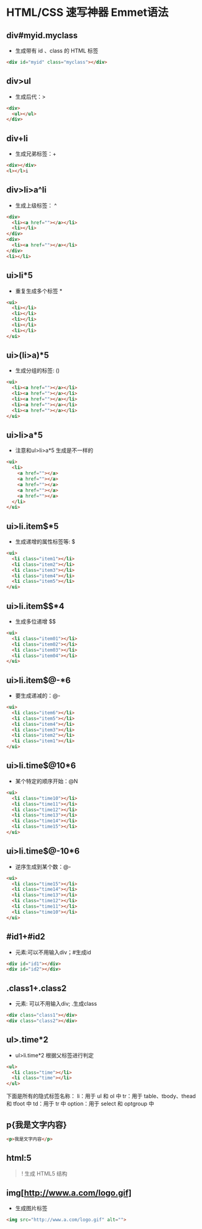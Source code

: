 # HTML/CSS 速写神器 Emmet语法
## div#myid.myclass
- 生成带有 id 、class 的 HTML 标签
```html
<div id="myid" class="myclass"></div>
```
## div>ul
- 生成后代：>
```html
<div>
  <ul></ul>
</div>
```
## div+li
- 生成兄弟标签：+
```html
<div></div>
<l></l>i
```
## div>li>a^li
- 生成上级标签： ^
```html
<div>
  <li><a href=""></a></li>
  <li></li>
</div>
<div>
  <li><a href=""></a></li>
</div>
<li></li>
```
## ui>li*5
- 重复生成多个标签 *
```html
<ui>
  <li></li>
  <li></li>
  <li></li>
  <li></li>
  <li></li>
</ui>
```
## ui>(li>a)*5
- 生成分组的标签: ()
```html
<ui>
  <li><a href=""></a></li>
  <li><a href=""></a></li>
  <li><a href=""></a></li>
  <li><a href=""></a></li>
  <li><a href=""></a></li>
</ui>
```
## ui>li>a*5
   - 注意和ul>li>a*5 生成是不一样的
```html
<ui>
  <li>
    <a href=""></a>
    <a href=""></a>
    <a href=""></a>
    <a href=""></a>
    <a href=""></a>
  </li>
</ui>
```

## ui>li.item$*5
- 生成递增的属性标签等: $
```html
<ui>
  <li class="item1"></li>
  <li class="item2"></li>
  <li class="item3"></li>
  <li class="item4"></li>
  <li class="item5"></li>
</ui>
```


## ui>li.item$$*4
- 生成多位递增 $$
```html
<ui>
  <li class="item01"></li>
  <li class="item02"></li>
  <li class="item03"></li>
  <li class="item04"></li>
</ui>
```
## ui>li.item$@-*6
- 要生成递减的：@-
```html
<ui>
  <li class="item6"></li>
  <li class="item5"></li>
  <li class="item4"></li>
  <li class="item3"></li>
  <li class="item2"></li>
  <li class="item1"></li>
</ui>
```
## ui>li.time$@10*6
- 某个特定的顺序开始：@N
```html
<ui>
  <li class="time10"></li>
  <li class="time11"></li>
  <li class="time12"></li>
  <li class="time13"></li>
  <li class="time14"></li>
  <li class="time15"></li>
</ui>
```
## ui>li.time$@-10*6
- 逆序生成到某个数：@-
```html
<ui>
  <li class="time15"></li>
  <li class="time14"></li>
  <li class="time13"></li>
  <li class="time12"></li>
  <li class="time11"></li>
  <li class="time10"></li>
</ui>
```

## #id1+#id2
- 元素:可以不用输入div；#生成id
```html
<div id="id1"></div>
<div id="id2"></div>
```
## .class1+.class2
- 元素: 可以不用输入div; .生成class
```html
<div class="class1"></div>
<div class="class2"></div>
```
## ul>.time*2 
-  ul>li.time*2  根据父标签进行判定
```html
<ul>
  <li class="time"></li>
  <li class="time"></li>
</ul>
```

下面是所有的隐式标签名称：
li：用于 ul 和 ol 中
tr：用于 table、tbody、thead 和 tfoot 中
td：用于 tr 中
option：用于 select 和 optgroup 中
## p{我是文字内容}
```html
<p>我是文字内容</p>
```

## html:5
>  ! 生成 HTML5 结构

## img[http://www.a.com/logo.gif]
- 生成图片标签
```html
<img src="http://www.a.com/logo.gif" alt="">
```
